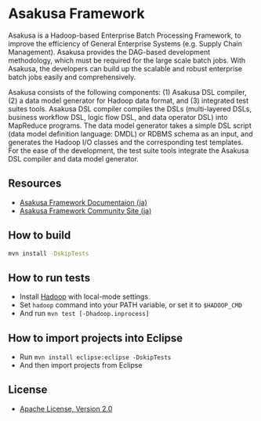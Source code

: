 # Asakusa Framework
Asakusa is a Hadoop-based Enterprise Batch Processing Framework, to improve the efficiency of General Enterprise Systems (e.g. Supply Chain Management). Asakusa provides the DAG-based development methodology, which must be required for the large scale batch jobs. With Asakusa, the developers can build up the scalable and robust enterprise batch jobs easily and comprehensively.

Asakusa consists of the following components: (1) Asakusa DSL compiler, (2) a data model generator for Hadoop data format, and (3) integrated test suites tools. Asakusa DSL compiler compiles the DSLs (multi-layered DSLs, business workflow DSL, logic flow DSL, and data operator DSL) into MapReduce programs. The data model generator takes a simple DSL script (data model definition language: DMDL) or RDBMS schema as an input, and generates the Hadoop I/O classes and the corresponding test templates. For the ease of the development, the test suite tools integrate the Asakusa DSL compiler and data model generator.

## Resources
* [Asakusa Framework Documentaion (ja)](http://asakusafw.s3.amazonaws.com/documents/latest/release/ja/html/index.html)
* [Asakusa Framework Community Site (ja)](http://asakusafw.com)

## How to build
```sh
mvn install -DskipTests
```

## How to run tests
* Install [Hadoop](http://hadoop.apache.org/) with local-mode settings
* Set `hadoop` command into your PATH variable, or set it to `$HADOOP_CMD`
* And run `mvn test [-Dhadoop.inprocess]`

## How to import projects into Eclipse
* Run `mvn install eclipse:eclipse -DskipTests`
* And then import projects from Eclipse

## License
* [Apache License, Version 2.0](http://www.apache.org/licenses/LICENSE-2.0)
